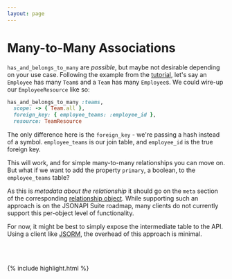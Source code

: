 ```yaml
---
layout: page
---
```


Many-to-Many Associations
=========================

`has_and_belongs_to_many` are *possible*, but maybe not desirable
depending on your use case. Following the example from the [tutorial](/tutorial#many-to-many),
let's say an `Employee` has many `Team`s and a `Team` has many
`Employee`s. We could wire-up our `EmployeeResource` like so:

```ruby
has_and_belongs_to_many :teams,
  scope: -> { Team.all },
  foreign_key: { employee_teams: :employee_id },
  resource: TeamResource
```

The only difference here is the `foreign_key` - we're passing a hash
instead of a symbol. `employee_teams` is our join table, and
`employee_id` is the true foreign key.

This will work, and for simple many-to-many relationships you can move
on. But what if we want to add the property `primary`, a boolean, to the
`employee_teams` table?

As this is *metadata about the relationship* it should go on the `meta`
section of the corresponding [relationship object](http://jsonapi.org/format/#document-resource-object-relationships).
While supporting such an approach is on the JSONAPI Suite roadmap, many
clients do not currently support this per-object level of functionality.

For now, it might be best to simply expose the intermediate table to the
API. Using a client like
[JSORM](https://github.com/jsonapi-suite/jsorm), the overhead of this
approach is minimal.

<br />
<br />

{% include highlight.html %}
